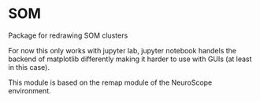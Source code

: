 # SOM
Package for redrawing SOM clusters

For now this only works with jupyter lab, jupyter notebook handels the backend of matplotlib differently making it harder to use with GUIs (at least in this case).

This module is based on the remap module of the NeuroScope environment.
